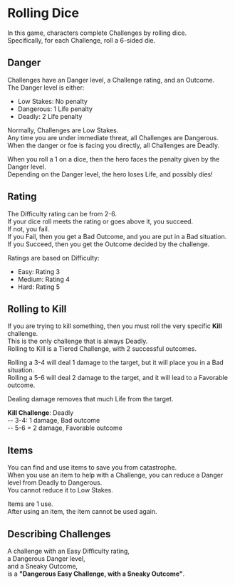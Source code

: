 # Rolling Dice

In this game, characters complete Challenges by rolling dice.  
Specifically, for each Challenge, roll a 6-sided die.

## Danger

Challenges have an Danger level, a Challenge rating, and an Outcome.  
The Danger level is either:

- Low Stakes: No penalty
- Dangerous: 1 Life penalty
- Deadly: 2 Life penalty

Normally, Challenges are Low Stakes.  
Any time you are under immediate threat, all Challenges are Dangerous.  
When the danger or foe is facing you directly, all Challenges are Deadly.

When you roll a 1 on a dice, then the hero faces the penalty given by the Danger level.  
Depending on the Danger level, the hero loses Life, and possibly dies!

## Rating

The Difficulty rating can be from 2-6.  
If your dice roll meets the rating or goes above it, you succeed.  
If not, you fail.  
If you Fail, then you get a Bad Outcome, and you are put in a Bad situation.  
If you Succeed, then you get the Outcome decided by the challenge.

Ratings are based on Difficulty:

- Easy: Rating 3
- Medium: Rating 4
- Hard: Rating 5

## Rolling to Kill

If you are trying to kill something, then you must roll the very specific **Kill** challenge.  
This is the only challenge that is always Deadly.  
Rolling to Kill is a Tiered Challenge, with 2 successful outcomes.

Rolling a 3-4 will deal 1 damage to the target, but it will place you in a Bad situation.  
Rolling a 5-6 will deal 2 damage to the target, and it will lead to a Favorable outcome.

Dealing damage removes that much Life from the target.

**Kill Challenge**: Deadly  
-- 3-4: 1 damage, Bad outcome  
-- 5-6 = 2 damage, Favorable outcome

## Items

You can find and use items to save you from catastrophe.  
When you use an item to help with a Challenge, you can reduce a Danger level from Deadly to Dangerous.  
You cannot reduce it to Low Stakes.

Items are 1 use.  
After using an item, the item cannot be used again.

## Describing Challenges

A challenge with an Easy Difficulty rating,  
a Dangerous Danger level,  
and a Sneaky Outcome,  
is a **"Dangerous Easy Challenge, with a Sneaky Outcome"**.
